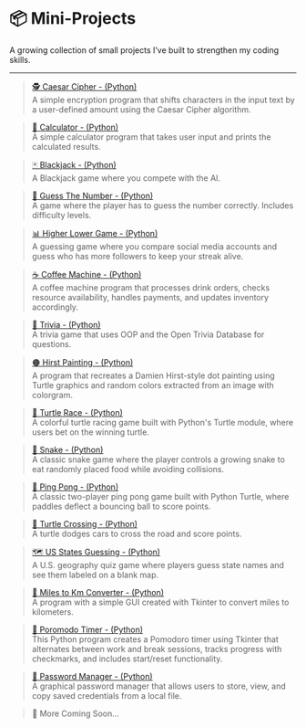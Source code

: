 # 📦 Mini-Projects

A growing collection of small projects I’ve built to strengthen my coding skills.

---

> [🕵️ Caesar Cipher - (Python)](https://github.com/ShadiSec/Mini-Projects/blob/main/caesar-cipher.py)  
  A simple encryption program that shifts characters in the input text by a user-defined amount using the Caesar Cipher algorithm.
  
> [🧮 Calculator - (Python)](https://github.com/ShadiSec/Calculator/blob/main/Calculator.py)  
  A simple calculator program that takes user input and prints the calculated results.

> [🃏 Blackjack - (Python)](https://github.com/ShadiSec/BlackJack/blob/main/BlackJack.py)   
  A Blackjack game where you compete with the AI.

> [🎯 Guess The Number - (Python)](https://github.com/ShadiSec/GuessTheNumber/blob/main/GuessTheNumber.py)   
  A game where the player has to guess the number correctly. Includes difficulty levels.

> [📊 Higher Lower Game - (Python)](https://github.com/ShadiSec/HigherLowerGame/blob/main/HigherLower.py)   
  A guessing game where you compare social media accounts and guess who has more followers to keep your streak alive.

> [☕ Coffee Machine - (Python)](https://github.com/ShadiSec/CoffeeMachine/blob/main/main.py)   
  A coffee machine program that processes drink orders, checks resource availability, handles payments, and updates inventory accordingly.

> [🧠 Trivia - (Python)](https://github.com/ShadiSec/Trivia/blob/main/main.py)   
  A trivia game that uses OOP and the Open Trivia Database for questions.

> [🟠 Hirst Painting - (Python)](https://github.com/ShadiSec/Hirst-Painting/blob/main/main.py)   
  A program that recreates a Damien Hirst-style dot painting using Turtle graphics and random colors extracted from an image with colorgram.

> [🐢 Turtle Race - (Python)](https://github.com/ShadiSec/TurtleRace/blob/main/main.py)   
  A colorful turtle racing game built with Python's Turtle module, where users bet on the winning turtle.

> [🐍 Snake - (Python)](https://github.com/ShadiSec/SnakeGame/blob/main/main.py)   
  A classic snake game where the player controls a growing snake to eat randomly placed food while avoiding collisions.

> [🏓 Ping Pong - (Python)](https://github.com/ShadiSec/PongGame/blob/main/main.py)   
  A classic two-player ping pong game built with Python Turtle, where paddles deflect a bouncing ball to score points.

> [🚗 Turtle Crossing - (Python)](https://github.com/ShadiSec/TurtleCrossing/blob/main/main.py)   
  A turtle dodges cars to cross the road and score points.

> [🗺️ US States Guessing - (Python)](https://github.com/ShadiSec/US-State-Game/blob/main/main.py)   
  A U.S. geography quiz game where players guess state names and see them labeled on a blank map.

> [📏 Miles to Km Converter - (Python)](https://github.com/ShadiSec/Miles-2-Km/blob/main/main.py)   
  A program with a simple GUI created with Tkinter to convert miles to kilometers.

> [🍅 Poromodo Timer - (Python)](https://github.com/ShadiSec/Poromodo-Timer/blob/main/main.py)   
  This Python program creates a Pomodoro timer using Tkinter that alternates between work and break sessions, tracks progress with checkmarks, and includes start/reset functionality.

> [🔐 Password Manager - (Python)](https://github.com/ShadiSec/Password-Manager/blob/main/main.py)   
  A graphical password manager that allows users to store, view, and copy saved credentials from a local file.

> 🚧 More Coming Soon...
